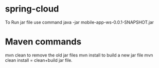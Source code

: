 # spring-cloud

To Run jar file use command
java -jar mobile-app-ws-0.0.1-SNAPSHOT.jar

Maven commands
=============
mvn clean to remove the old jar files
mvn install to build a new jar file
mvn clean install = clean+build jar file.
